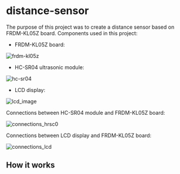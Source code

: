 # distance-sensor
The purpose of this project was to create a distance sensor based on FRDM-KL05Z board. Components used in this project:
- FRDM-KL05Z board:

![frdm-kl05z](https://user-images.githubusercontent.com/46610012/111232679-e6beba00-85eb-11eb-92d0-27f4c53f0a93.jpg)

- HC-SR04 ultrasonic module:

![hc-sr04](https://user-images.githubusercontent.com/46610012/111232793-1ff72a00-85ec-11eb-9ca8-5778c18c3ec0.png)

- LCD display:

![lcd_image](https://user-images.githubusercontent.com/46610012/111232924-516ff580-85ec-11eb-808a-b49762c91bf9.png)

Connections between HC-SR04 module and FRDM-KL05Z board:

![connections_hrsc0](https://user-images.githubusercontent.com/46610012/111233088-a01d8f80-85ec-11eb-98da-697eeab18dea.png)

Connections between LCD display and FRDM-KL05Z board:

![connections_lcd](https://user-images.githubusercontent.com/46610012/111233209-d4914b80-85ec-11eb-98d4-6bdc566b52d9.png)

## How it works


